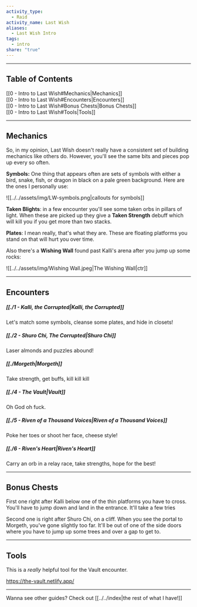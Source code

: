 ```yaml
---  
activity_type:  
  - Raid  
activity_name: Last Wish  
aliases:  
  - Last Wish Intro  
tags:  
  - intro  
share: "true"  
---  
```

  
----  
  
## Table of Contents  
  
[[0 - Intro to Last Wish#Mechanics|Mechanics]]  
[[0 - Intro to Last Wish#Encounters|Encounters]]  
[[0 - Intro to Last Wish#Bonus Chests|Bonus Chests]]  
[[0 - Intro to Last Wish#Tools|Tools]]  
  
----  
  
## Mechanics  
  
So, in my opinion, Last Wish doesn't really have a consistent set of building mechanics like others do. However, you'll see the same bits and pieces pop up every so often.  
  
**Symbols:** One thing that appears often are sets of symbols with either a bird, snake, fish, or dragon in black on a pale green background. Here are the ones I personally use:  
  
![[../../assets/img/LW-symbols.png|callouts for symbols]]  
  
**Taken Blights**: in a few encounter you'll see some taken orbs in pillars of light. When these are picked up they give a **Taken Strength** debuff which will kill you if you get more than two stacks.  
  
**Plates**: I mean really, that's what they are. These are floating platforms you stand on that will hurt you over time.  
  
Also there's a **Wishing Wall** found past Kalli's arena after you jump up some rocks:  
  
![[../../assets/img/Wishing Wall.jpeg|The Wishing Wall|ctr]]  
  
---  
  
## Encounters  
  
##### [[./1 - Kalli, the Corrupted|Kalli, the Corrupted]]  
  
Let's match some symbols, cleanse some plates, and hide in closets!  
  
##### [[./2 - Shuro Chi, The Corrupted|Shuro Chi]]  
  
Laser almonds and puzzles abound!  
  
##### [[./Morgeth|Morgeth]]  
  
Take strength, get buffs, kill kill kill  
  
##### [[./4 - The Vault|Vault]]  
  
Oh God oh fuck.  
  
##### [[./5 - Riven of a Thousand Voices|Riven of a Thousand Voices]]  
  
Poke her toes or shoot her face, cheese style!  
  
##### [[./6 - Riven's Heart|Riven's Heart]]  
  
Carry an orb in a relay race, take strengths, hope for the best!  
  
----  
  
## Bonus Chests  
  
First one right after Kalli below one of the thin platforms you have to cross. You'll have to jump down and land in the entrance. It'll take a few tries  
  
Second one is right after Shuro Chi, on a cliff. When you see the portal to Morgeth, you've gone slightly too far. It'll be out of one of the side doors where you have to jump up some trees and over a gap to get to.  
  
----  
  
## Tools  
  
This is a *really* helpful tool for the Vault encounter.  
  
https://the-vault.netlify.app/  
  
----  
  
Wanna see other guides? Check out [[../../index|the rest of what I have!]]